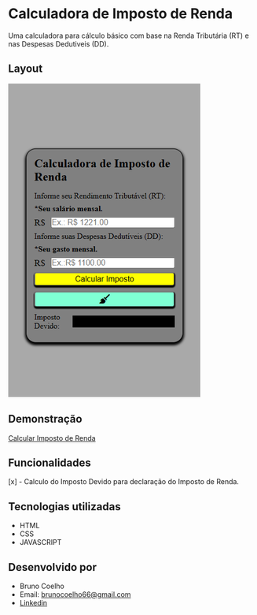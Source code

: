 # Calculadora de Imposto de Renda

Uma calculadora para cálculo básico com base na Renda Tributária (RT) e nas Despesas Dedutiveis (DD).

## Layout
<img src="./Assets/calculadoraImpR.png">

## Demonstração
[Calcular Imposto de Renda](https://bminority.github.io/impostoDeRenda/)

## Funcionalidades
 [x] - Calculo do Imposto Devido para declaração do Imposto de Renda.

## Tecnologias utilizadas
 - HTML
 - CSS
 - JAVASCRIPT

## Desenvolvido por
 - Bruno Coelho
 - Email: brunocoelho66@gmail.com
 - [Linkedin](https://www.linkedin.com/in/dev-bcoelho/)